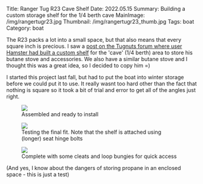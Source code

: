 Title: Ranger Tug R23 Cave Shelf
Date: 2022.05.15
Summary: Building a custom storage shelf for the 1/4 berth cave
MainImage: /img/rangertugr23.jpg
Thumbnail: /img/rangertugr23_thumb.jpg
Tags: boat
Category: boat

The R23 packs a lot into a small space, but that also means that every square inch is precious. I saw a [post on the Tugnuts forum where user Hamster had built a custom shelf][hamster] for the 'cave' (1/4 berth) area to store his butane stove and accessories. We also have a similar butane stove and I thought this was a great idea, so I decided to copy him =)

I started this project last fall, but had to put the boat into winter storage before we could put it to use. It really wasnt too hard other than the fact that nothing is square so it took a bit of trial and error to get all of the angles just right.

<p>
<figure><img src="/img/boat/caveshelf_assembled.jpg" class="largeimg" />
<figcaption>Assembled and ready to install<figcaption>
</figure>
</p>

<p>
<figure><img src="/img/boat/caveshelf_testfit.jpg" class="largeimg" />
<figcaption>Testing the final fit. Note that the shelf is attached using (longer) seat hinge bolts<figcaption>
</figure>
</p>

<p>
<figure><img src="/img/boat/caveshelf_complete.jpg" class="largeimg" />
<figcaption>Complete with some cleats and loop bungies for quick access<figcaption>
</figure>
</p>

(And yes, I know about the dangers of storing propane in an enclosed space - this is just a test)

[hamster]: http://www.tugnuts.com/gallery2.php?g2_itemId=73716
